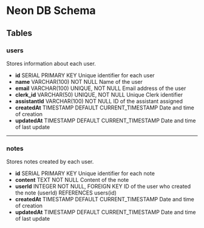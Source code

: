 # Neon DB Schema

## Tables

### users
Stores information about each user.

- **id**           SERIAL        PRIMARY KEY                     Unique identifier for each user
- **name**         VARCHAR(100)  NOT NULL                        Name of the user
- **email**        VARCHAR(100)  UNIQUE, NOT NULL                Email address of the user
- **clerk_id**     VARCHAR(50)   UNIQUE, NOT NULL                Unique Clerk identifier
- **assistantId**  VARCHAR(100)  NOT NULL                        ID of the assistant assigned
- **createdAt**    TIMESTAMP     DEFAULT CURRENT_TIMESTAMP       Date and time of creation
- **updatedAt**    TIMESTAMP     DEFAULT CURRENT_TIMESTAMP       Date and time of last update

---

### notes
Stores notes created by each user.

- **id**           SERIAL        PRIMARY KEY                     Unique identifier for each note
- **content**      TEXT          NOT NULL                        Content of the note
- **userId**       INTEGER       NOT NULL, FOREIGN KEY           ID of the user who created the note
                                (userId) REFERENCES users(id)  
- **createdAt**    TIMESTAMP     DEFAULT CURRENT_TIMESTAMP       Date and time of creation
- **updatedAt**    TIMESTAMP     DEFAULT CURRENT_TIMESTAMP       Date and time of last update
